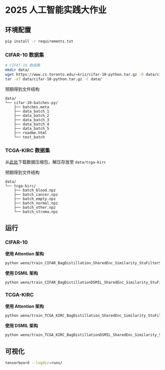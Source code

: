 # 2025 人工智能实践大作业

## 环境配置

```bash
pip install -r requirements.txt
```

### CIFAR-10 数据集

```bash
# CIFAT-10 数据集
mkdir data/
wget https://www.cs.toronto.edu/~kriz/cifar-10-python.tar.gz -O data/cifar-10-python.tar.gz
tar -xf data/cifar-10-python.tar.gz -C data/
```

预期得到文件结构

```
data/
└── cifar-10-batches-py/
    ├── batches.meta
    ├── data_batch_1
    ├── data_batch_2
    ├── data_batch_3
    ├── data_batch_4
    ├── data_batch_5
    ├── readme.html
    └── test_batch
```

### TCGA-KIRC 数据集

从[此处](https://drive.google.com/file/d/1YJQewp9sLjXcrxSEdVQkOmHHt6VxIIAq/view?usp=drive_link)下载数据压缩包，解压存放至 `data/tcga-kirc`

预期得到文件结构

```
data/
└── tcga-kirc/
    ├── batch_blood.npz
    ├── batch_cancer.npz
    ├── batch_empty.npz
    ├── batch_normal.npz
    ├── batch_other.npz
    └── batch_stroma.npz
```

## 运行

### CIFAR-10

**使用 Attention 架构**

```bash
python weno/train_CIFAR_BagDistillation_SharedEnc_Similarity_StuFilterSmoothed_DropPos.py --epochs <epochs_num> --seed <random_seed>
```

**使用 DSMIL 架构**

```bash
python weno/train_CIFAR_BagDistillationDSMIL_SharedEnc_Similarity_StuFilterSmoothed_DropPos.py --epochs <epochs_num> --seed <random_seed>
```

### TCGA-KIRC

**使用 Attention 架构**

```bash
python weno/train_TCGA_KIRC_BagDistillation_SharedEnc_Similarity_StuFilterSmoothed_DropPos.py --epochs <epochs_num> --seed <random_seed>
```

**使用 DSMIL 架构**

```bash
python weno/train_TCGA_KIRC_BagDistillationDSMIL_SharedEnc_Similarity_StuFilterSmoothed_DropPos.py --epochs <epochs_num> --seed <random_seed>
```

## 可视化

```bash
tensorboard --logdir=runs/
```